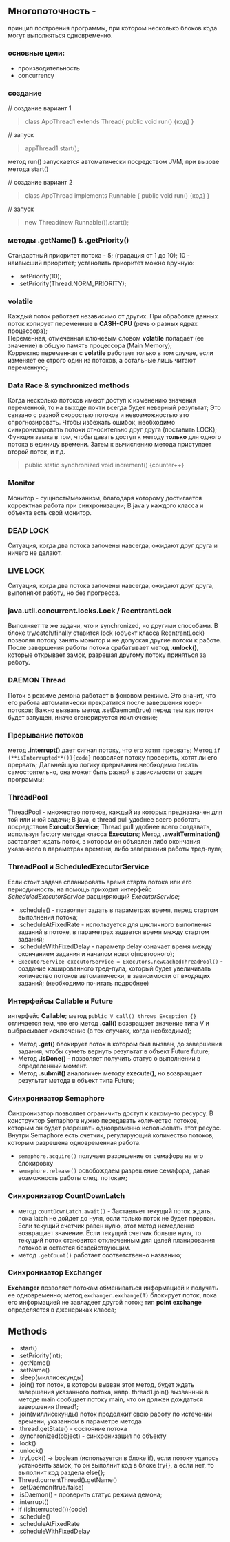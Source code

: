 ## Многопоточность -
принцип построения программы, при котором несколько блоков кода могут выполняться одновременно.

### основные цели:
- производительность
- concurrency

### создание 
// создание вариант 1
> class AppThread1 extends Thread{ public void run() {код} }
> 
// запуск
> appThread1.start();
>
метод run() запускается автоматически посредством JVM, при вызове метода start()

// создание вариант 2
> class AppThread implements Runnable { public void run() {код} }
>
// запуск
> new Thread(new Runnable()).start();

### методы .getName() & .getPriority()
Стандартный приоритет потока - 5;  (градация от 1 до 10); 
10 - наивысший приоритет;
установить приоритет можно вручную:
- .setPriority(10);
- .setPriority(Thread.NORM_PRIORITY);


### volatile
Каждый поток работает независимо от других. При обработке данных поток копирует переменные в **CASH-CPU** (речь о
разных ядрах процессора);  
Переменная, отмеченная ключевым словом **volatile** попадает (ее значение) в общую память процессора (Main Memory);  
Корректно переменная с **volatile** работает только в том случае, если изменяет ее строго один из потоков, а остальные
лишь читают переменную;

### Data Race & synchronized methods
Когда несколько потоков имеют доступ к изменению значения переменной, то на выходе почти всегда будет неверный результат;
Это связано с разной скоростью потоков и невозможностью это спрогнозировать. Чтобы избежать ошибок, необходимо
синхронизировать потоки относительно друг друга (поставить LOCK); Функция замка в том, чтобы давать доступ к методу
**только** для одного потока в единицу времени. Затем к вычислению метода приступает второй поток, и т.д.
> public static synchronized void increment() {counter++} 

### Monitor
Монитор - сущность\механизм, благодаря которому достигается корректная работа при синхронизации;
В java у каждого класса и объекта есть свой монитор.

### DEAD LOCK
Ситуация, когда два потока залочены навсегда, ожидают друг друга и ничего не делают.

### LIVE LOCK
Ситуация, когда два потока залочены навсегда, ожидают друг друга, выполняют работу, но без прогресса.

### java.util.concurrent.locks.Lock / ReentrantLock
Выполняет те же задачи, что и synchronized, но другими способами.
В блоке try/catch/finally  ставится lock (объект класса ReentrantLock) позволяя потоку занять монитор и не допуская
другие потоки к работе. После завершения работы потока срабатывает метод **.unlock()**, которые открывает замок, 
разрешая другому потоку приняться за работу.


### DAEMON Thread
Поток в режиме демона работает в фоновом режиме. Это значит, что его работа автоматически прекратится после 
завершения юзер-потоков; Важно вызвать метод .setDaemon(true) перед тем как поток будет запущен, иначе 
сгенерируется исключение; 

### Прерывание потоков
метод **.interrupt()** дает сигнал потоку, что его хотят прервать; Метод `if (**isInterrupted**()){code}`  позволяет потоку 
проверить, хотят ли его прервать; Дальнейшую логику прерывания необходимо писать самостоятельно, она может быть разной
в зависимости от задач программы;


### ThreadPool
ThreadPool - множество потоков, каждый из которых предназначен для той или иной задачи; 
В java, с thread pull удобнее всего работать посредством **ExecutorService**;
Thread pull удобнее всего создавать, используя factory методы класса **Executors**;
Метод **.awaitTermination()** заставляет ждать поток, в котором он объявлен либо окончания указанного в параметрах времени, 
либо завершения работы тред-пула;

### ThreadPool и ScheduledExecutorService
Если стоит задача спланировать время старта потока или его периодичность, на помощь приходит
интерфейс _ScheduledExecutorService_ расширяющий _ExecutorService_;
* .schedule() - позволяет задать в параметрах время, перед стартом выполнения потока;
* .scheduleAtFixedRate - используется для цикличного выполнения заданий в потоке, в параметрах задается время 
между стартом заданий;
* .scheduleWithFixedDelay - параметр delay означает время между окончанием задания и началом нового(повторного);
* `ExecutorService executorService = Executors.newCachedThreadPool()` - создание кэшированного тред-пула, который будет
увеличивать количество потоков автоматически, в зависимости от входящих заданий; (необходимо почитать подробнее)

### Интерфейсы Callable и Future
интерфейс **Callable<V>**; метод  `public V call() throws Exception {}` отличается тем, что его метод 
**.call()** возвращает значение типа V и выбрасывает исключение (в тех случаях, когда необходимо);
* Метод **.get()** блокирует поток в котором был вызван, до завершения задания, чтобы суметь вернуть результат в объект
Future<Integer> future;
* Метод **.isDone()** - позволяет получить статус о выполнении в определенный момент.
* Метод **.submit()** аналогичен методу **execute()**, но возвращает результат метода в объект типа Future;

### Синхронизатор Semaphore
Синхронизатор позволяет ограничить доступ к какому-то ресурсу. В конструктор Semaphore нужно передавать количество
потоков, которым он будет разрешать одновременно использовать этот ресурс.
Внутри Semaphore есть счетчик, регулирующий количество потоков, которым разрешена одновременная работа.
* `semaphore.acquire()`  получает разрешение от семафора на его блокировку
* `semaphore.release()`   освобождаем разрешение семафора, давая возможность работы след. потокам;

### Синхронизатор CountDownLatch
* метод `countDownLatch.await()` - Заставляет текущий поток ждать, пока latch не дойдет до нуля, если только поток
не будет прерван. Если текущий счетчик равен нулю, этот метод немедленно возвращает значение.
Если текущий счетчик больше нуля, то текущий поток становится отключенным для целей планирования потоков
и остается бездействующим.
* метод `.getCount()` работает соответственно названию;

### Синхронизатор Exchanger
**Exchanger** позволяет потокам обмениваться информацией и получать ее одновременно;
метод `exchanger.exchange(T)` блокирует поток, пока его информацией не завладеет другой поток; 
тип **point exchange** определяется в дженериках класса;



## Methods
* .start()
* .setPriority(int);
* .getName()
* .setName()
* .sleep(миллисекунды) 
* .join()  тот поток, в котором вызван этот метод, будет ждать завершения указанного потока, напр. thread1.join()
  вызванный в методе main сообщает потоку main, что он должен дождаться завершения thread1;
* .join(миллисекунды)  поток продолжит свою работу по истечении времени, указанном в параметре метода
* .thread.getState()  -  состояние потока
* .synchronized(object)  - синхронизация по объекту
* .lock()
* .unlock()
* .tryLock() -> boolean (используется в блоке if), если потоку удалось установить замок, то он выполнит код в блоке 
   try{}, а если нет, то выполнит код раздела else{};
* Thread.currentThread().getName() 
* .setDaemon(true/false)
* .isDaemon()   - проверить статус режима демона;
* .interrupt()
* if (isInterrupted()){code}
* .schedule()
* .scheduleAtFixedRate
* .scheduleWithFixedDelay